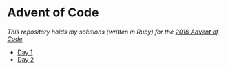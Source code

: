 # Advent of Code
_This repository holds my solutions (written in Ruby) for the [2016 Advent of Code](http://adventofcode.com/2016)_

* [Day 1](day1)
* [Day 2](day2)